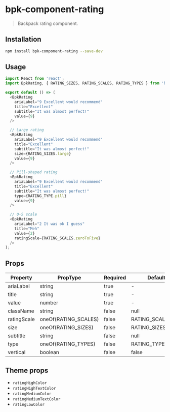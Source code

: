 # bpk-component-rating

> Backpack rating component.

## Installation

```sh
npm install bpk-component-rating --save-dev
```

## Usage

```js
import React from 'react';
import BpkRating, { RATING_SIZES, RATING_SCALES, RATING_TYPES } from 'bpk-component-rating';

export default () => (
  <BpkRating
    ariaLabel="9 Excellent would recommend"
    title="Excellent"
    subtitle="It was almost perfect!"
    value={9}
  />

  // Large rating
  <BpkRating
    ariaLabel="9 Excellent would recommend"
    title="Excellent"
    subtitle="It was almost perfect!"
    size={RATING_SIZES.large}
    value={9}
  />

  // Pill-shaped rating
  <BpkRating
    ariaLabel="9 Excellent would recommend"
    title="Excellent"
    subtitle="It was almost perfect!"
    type={RATING_TYPE.pill}
    value={9}
  />

  // 0-5 scale
  <BpkRating
    ariaLabel="2 It was ok I guess"
    title="Meh"
    value={2}
    ratingScale={RATING_SCALES.zeroToFive}
  />
);
```

## Props

| Property  | PropType              | Required | Default Value     |
| --------- | --------------------- | -------- | ----------------- |
| ariaLabel | string                | true     | -                 |
| title     | string                | true     | -                 |
| value     | number                | true     | -                 |
| className | string                | false    | null              |
| ratingScale | oneOf(RATING_SCALES) | false    | RATING_SCALES.zeroToTen |
| size      | oneOf(RATING_SIZES)   | false    | RATING_SIZES.base |
| subtitle  | string                | false    | null              |
| type      | oneOf(RATING_TYPES)   | false    | RATING_TYPES.default |
| vertical  | boolean               | false    | false             |

## Theme props

* `ratingHighColor`
* `ratingHighTextColor`
* `ratingMediumColor`
* `ratingMediumTextColor`
* `ratingLowColor`
